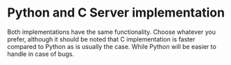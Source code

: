 # Python and C Server implementation

Both implementations have the same functionality. Choose whatever you prefer, although it should be noted that C implementation is faster compared to Python as is usually the case. While Python will be easier to handle in case of bugs.
